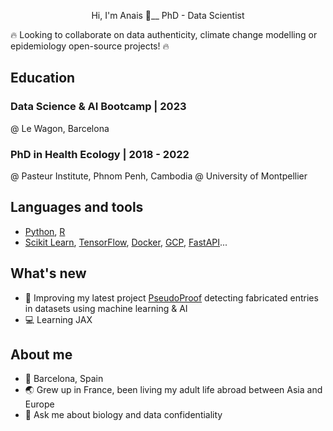 <p align ="center">
Hi, I'm Anais 👋__
PhD - Data Scientist
</p>


🔥 Looking to collaborate on data authenticity, climate change modelling or epidemiology open-source projects! 🔥

## Education
### Data Science & AI Bootcamp | 2023
@ Le Wagon, Barcelona 
### PhD in Health Ecology | 2018 - 2022
@ Pasteur Institute, Phnom Penh, Cambodia 
@ University of Montpellier

## Languages and tools
- [Python](https://www.python.org/), [R](https://www.r-project.org/)
- [Scikit Learn](https://scikit-learn.org/stable/index.html), [TensorFlow](https://www.tensorflow.org/), [Docker](https://www.docker.com/), [GCP](https://console.cloud.google.com/), [FastAPI](https://fastapi.tiangolo.com/)...

## What's new
- 🥼 Improving my latest project [PseudoProof](https://pseudoproof.streamlit.app/) detecting fabricated entries in datasets using machine learning & AI
- 💻 Learning JAX 

## About me
- 📍 Barcelona, Spain
- 🌏 Grew up in France, been living my adult life abroad between Asia and Europe
- 🧬 Ask me about biology and data confidentiality

<!--
**APepey/APepey** is a ✨ _special_ ✨ repository because its `README.md` (this file) appears on your GitHub profile.

Here are some ideas to get you started:

- 🔭 I’m currently working on ...
- 🌱 I’m currently learning ...
- 👯 I’m looking to collaborate on ...
- 🤔 I’m looking for help with ...
- 💬 Ask me about ...
- 📫 How to reach me: ...
- 😄 Pronouns: ...
- ⚡ Fun fact: ...
-->
